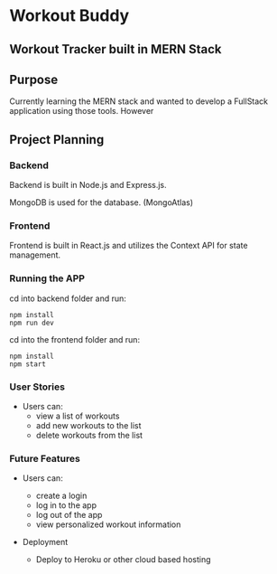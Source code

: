 # Workout Buddy

## Workout Tracker built in MERN Stack


## Purpose

Currently learning the MERN stack and wanted to develop a FullStack application using those tools. However

## Project Planning
### Backend 

Backend is built in Node.js and Express.js.

MongoDB is used for the database. (MongoAtlas)

### Frontend

Frontend is built in React.js and utilizes the Context API for state management.

### Running the APP

cd into backend folder and run:

```
npm install
npm run dev
```

cd into the frontend folder and run:

```
npm install
npm start
```

### User Stories

  - Users can:
    - view a list of workouts
    - add new workouts to the list
    - delete workouts from the list

### Future Features

  - Users can:
    - create a login
    - log in to the app
    - log out of the app
    - view personalized workout information

  - Deployment
    - Deploy to Heroku or other cloud based hosting
